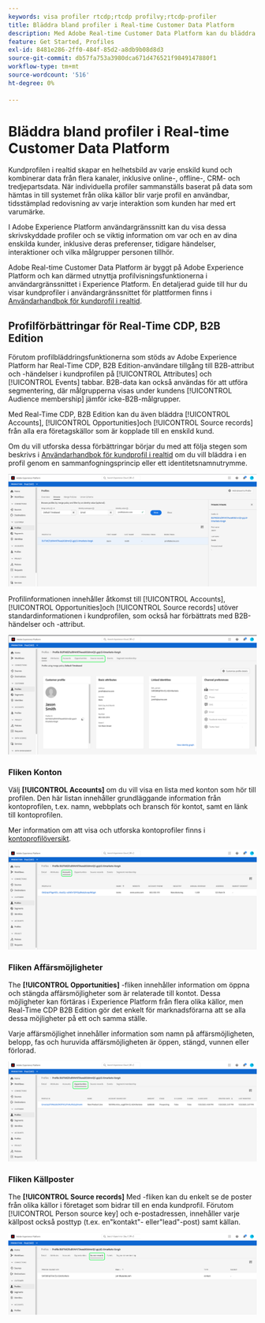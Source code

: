 ```yaml
---
keywords: visa profiler rtcdp;rtcdp profilvy;rtcdp-profiler
title: Bläddra bland profiler i Real-time Customer Data Platform
description: Med Adobe Real-time Customer Data Platform kan du bläddra bland kundprofildata i realtid med Adobe Experience Platform användargränssnitt.
feature: Get Started, Profiles
exl-id: 8481e286-2ff0-484f-85d2-a8db9b08d8d3
source-git-commit: db57fa753a3980dca671d476521f9849147880f1
workflow-type: tm+mt
source-wordcount: '516'
ht-degree: 0%

---
```



# Bläddra bland profiler i Real-time Customer Data Platform

Kundprofilen i realtid skapar en helhetsbild av varje enskild kund och kombinerar data från flera kanaler, inklusive online-, offline-, CRM- och tredjepartsdata. När individuella profiler sammanställs baserat på data som hämtas in till systemet från olika källor blir varje profil en användbar, tidsstämplad redovisning av varje interaktion som kunden har med ert varumärke.

I Adobe Experience Platform användargränssnitt kan du visa dessa skrivskyddade profiler och se viktig information om var och en av dina enskilda kunder, inklusive deras preferenser, tidigare händelser, interaktioner och vilka målgrupper personen tillhör.

Adobe Real-time Customer Data Platform är byggt på Adobe Experience Platform och kan därmed utnyttja profilvisningsfunktionerna i användargränssnittet i Experience Platform. En detaljerad guide till hur du visar kundprofiler i användargränssnittet för plattformen finns i [Användarhandbok för kundprofil i realtid](../../profile/ui/user-guide.md).

## Profilförbättringar för Real-Time CDP, B2B Edition

Förutom profilbläddringsfunktionerna som stöds av Adobe Experience Platform har Real-Time CDP, B2B Edition-användare tillgång till B2B-attribut och -händelser i kundprofilen på [!UICONTROL Attributes] och [!UICONTROL Events] tabbar. B2B-data kan också användas för att utföra segmentering, där målgrupperna visas under kundens [!UICONTROL Audience membership] jämför icke-B2B-målgrupper.

Med Real-Time CDP, B2B Edition kan du även bläddra [!UICONTROL Accounts], [!UICONTROL Opportunities]och [!UICONTROL Source records] från alla era företagskällor som är kopplade till en enskild kund.

Om du vill utforska dessa förbättringar börjar du med att följa stegen som beskrivs i [Användarhandbok för kundprofil i realtid](../../profile/ui/user-guide.md) om du vill bläddra i en profil genom en sammanfogningsprincip eller ett identitetsnamnutrymme.

![](images/b2b-browse-profile.png)

Profilinformationen innehåller åtkomst till [!UICONTROL Accounts], [!UICONTROL Opportunities]och [!UICONTROL Source records] utöver standardinformationen i kundprofilen, som också har förbättrats med B2B-händelser och -attribut.

![](images/b2b-profile-detail.png)

### Fliken Konton

Välj **[!UICONTROL Accounts]** om du vill visa en lista med konton som hör till profilen. Den här listan innehåller grundläggande information från kontoprofilen, t.ex. namn, webbplats och bransch för kontot, samt en länk till kontoprofilen.

Mer information om att visa och utforska kontoprofiler finns i [kontoprofilöversikt](../accounts/account-profile-overview.md).

![](images/b2b-profile-accounts.png)

### Fliken Affärsmöjligheter

The **[!UICONTROL Opportunities]** -fliken innehåller information om öppna och stängda affärsmöjligheter som är relaterade till kontot. Dessa möjligheter kan förtäras i Experience Platform från flera olika källor, men Real-Time CDP B2B Edition gör det enkelt för marknadsförarna att se alla dessa möjligheter på ett och samma ställe.

Varje affärsmöjlighet innehåller information som namn på affärsmöjligheten, belopp, fas och huruvida affärsmöjligheten är öppen, stängd, vunnen eller förlorad.

![](images/b2b-profile-opportunities.png)

### Fliken Källposter

The **[!UICONTROL Source records]** Med -fliken kan du enkelt se de poster från olika källor i företaget som bidrar till en enda kundprofil. Förutom [!UICONTROL Person source key] och e-postadressen, innehåller varje källpost också posttyp (t.ex. en&quot;kontakt&quot;- eller&quot;lead&quot;-post) samt källan.

![](images/b2b-profile-source-records.png)
